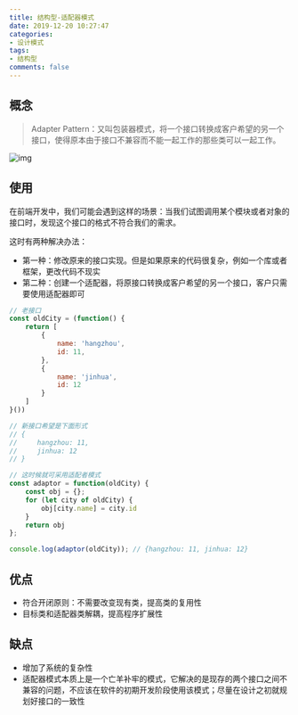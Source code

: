 ```yaml
---
title: 结构型-适配器模式
date: 2019-12-20 10:27:47
categories:
- 设计模式
tags:
- 结构型
comments: false
---
```




## 概念

> Adapter Pattern：又叫包装器模式，将一个接口转换成客户希望的另一个接口，使得原本由于接口不兼容而不能一起工作的那些类可以一起工作。

![img](https://raw.githubusercontent.com/xietao3/Study-Plan/master/DesignPatterns/src/%E9%80%82%E9%85%8D%E5%99%A8.png)

## 使用

在前端开发中，我们可能会遇到这样的场景：当我们试图调用某个模块或者对象的接口时，发现这个接口的格式不符合我们的需求。

这时有两种解决办法：
- 第一种：修改原来的接口实现。但是如果原来的代码很复杂，例如一个库或者框架，更改代码不现实
- 第二种：创建一个适配器，将原接口转换成客户希望的另一个接口，客户只需要使用适配器即可

```js
// 老接口
const oldCity = (function() {
    return [
        {
            name: 'hangzhou',
            id: 11,
        },
        {
            name: 'jinhua',
            id: 12
        }
    ]
}())

// 新接口希望是下面形式
// {
//     hangzhou: 11,
//     jinhua: 12
// }

// 这时候就可采用适配者模式
const adaptor = function(oldCity) {
    const obj = {};
    for (let city of oldCity) {
        obj[city.name] = city.id
    }
    return obj
};

console.log(adaptor(oldCity)); // {hangzhou: 11, jinhua: 12}
```



## 优点

- 符合开闭原则：不需要改变现有类，提高类的复用性
- 目标类和适配器类解耦，提高程序扩展性

## 缺点

- 增加了系统的复杂性
- 适配器模式本质上是一个亡羊补牢的模式，它解决的是现存的两个接口之间不兼容的问题，不应该在软件的初期开发阶段使用该模式；尽量在设计之初就规划好接口的一致性